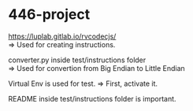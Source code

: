# 446-project

https://luplab.gitlab.io/rvcodecjs/   
=> Used for creating instructions.

converter.py inside test/instructions folder    
=> Used for convertion from Big Endian to Little Endian

Virtual Env is used for test. => First, activate it.


README inside test/instructions folder is important.
